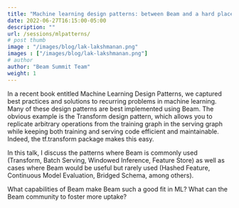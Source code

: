 ```yaml
---
title: "Machine learning design patterns: between Beam and a hard place"
date: 2022-06-27T16:15:00-05:00
description: ""
url: /sessions/mlpatterns/
# post thumb
image : "/images/blog/lak-lakshmanan.png"
images : ["/images/blog/lak-lakshmanan.png"]
# author
author: "Beam Summit Team"
weight: 1
---
```


In a recent book entitled Machine Learning Design Patterns, we captured best practices and solutions to recurring problems in machine learning. Many of these design patterns are best implemented using Beam. The obvious example is the Transform design pattern, which allows you to replicate arbitrary operations from the training graph in the serving graph while keeping both training and serving code efficient and maintainable. Indeed, the tf.transform package makes this easy.

In this talk, I discuss the patterns where Beam is commonly used (Transform, Batch Serving, Windowed Inference, Feature Store) as well as cases where Beam would be useful but rarely used (Hashed Feature, Continuous Model Evaluation, Bridged Schema, among others).

What capabilities of Beam make Beam such a good fit in ML? What can the Beam community to foster more uptake?
